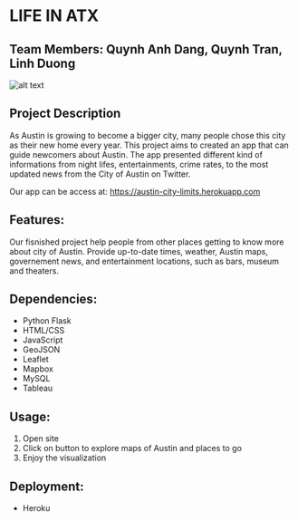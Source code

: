 # LIFE IN ATX 

## Team Members: Quynh Anh Dang, Quynh Tran, Linh Duong

![alt text](https://aquilacommercial.com/wp-content/uploads/2018/01/Best-CRE-Firms.jpg)

## Project Description

As Austin is growing to become a bigger city, many people chose this city as their new home every year. This project aims to created an app that can guide newcomers about Austin. The app presented different kind of informations from night lifes, entertainments, crime rates, to the most updated news from the City of Austin on Twitter.

Our app can be access at: https://austin-city-limits.herokuapp.com


## Features:

Our fisnished project help people from other places getting to know more about city of Austin. 
Provide up-to-date times, weather, Austin maps, governement news, and entertainment locations, such as bars, museum and theaters. 

## Dependencies:

* Python Flask 
* HTML/CSS
* JavaScript
* GeoJSON
* Leaflet 
* Mapbox
* MySQL
* Tableau

## Usage:

1. Open site 
2. Click on button to explore maps of Austin and places to go 
3. Enjoy the visualization

## Deployment:

* Heroku

